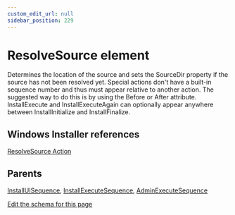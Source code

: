 ```yaml
---
custom_edit_url: null
sidebar_position: 229
---
```

# ResolveSource element
Determines the location of the source and sets the SourceDir property if the source has not been resolved yet. Special actions don't have a built-in sequence number and thus must appear relative to another action. The suggested way to do this is by using the Before or After attribute. InstallExecute and InstallExecuteAgain can optionally appear anywhere between InstallInitialize and InstallFinalize.

## Windows Installer references
[ResolveSource Action](https://docs.microsoft.com/en-us/windows/win32/msi/resolvesource-action)

## Parents
[InstallUISequence](installuisequence.md), [InstallExecuteSequence](installexecutesequence.md), [AdminExecuteSequence](adminexecutesequence.md)

[Edit the schema for this page](https://github.com/wixtoolset/web/blob/master/src/xsd4/wix.xsd)